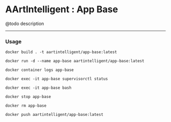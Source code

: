# AArtIntelligent : App Base

@todo description

---

### Usage

```shell
docker build . -t aartintelligent/app-base:latest
```

```shell
docker run -d --name app-base aartintelligent/app-base:latest
```

```shell
docker container logs app-base
```

```shell
docker exec -it app-base supervisorctl status
```

```shell
docker exec -it app-base bash
```

```shell
docker stop app-base
```

```shell
docker rm app-base
```

```shell
docker push aartintelligent/app-base:latest
```